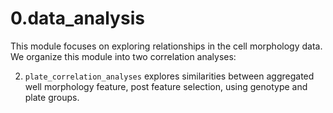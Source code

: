 # 0.data_analysis
This module focuses on exploring relationships in the cell morphology data.
We organize this module into two correlation analyses:

2. `plate_correlation_analyses` explores similarities between aggregated well morphology feature, post feature selection, using genotype and plate groups.
